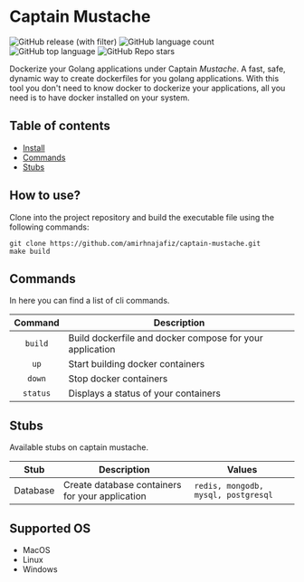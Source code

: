 # Captain Mustache

![GitHub release (with filter)](https://img.shields.io/github/v/release/amirhnajafiz/captain-mustache)
![GitHub language count](https://img.shields.io/github/languages/count/amirhnajafiz/captain-mustache)
![GitHub top language](https://img.shields.io/github/languages/top/amirhnajafiz/captain-mustache)
![GitHub Repo stars](https://img.shields.io/github/stars/amirhnajafiz/captain-mustache)



Dockerize your Golang applications under Captain *Mustache*. 
A fast, safe, dynamic way to create dockerfiles for you golang applications.
With this tool you don't need to know docker to dockerize your applications, 
all you need is to have docker installed on your system.

## Table of contents

- [Install](#how-to-use)
- [Commands](#commands)
- [Stubs](#stubs)

## How to use?

Clone into the project repository and build the executable file using the following commands:

```shell
git clone https://github.com/amirhnajafiz/captain-mustache.git
make build
```

## Commands

In here you can find a list of cli commands.

|   Command    | Description                                              |
|:------------:|----------------------------------------------------------|
| ```build```  | Build dockerfile and docker compose for your application |
|   ```up```   | Start building docker containers                         |
|  ```down```  | Stop docker containers                                   |
| ```status``` | Displays a status of your containers                     |

## Stubs

Available stubs on captain mustache.

|   Stub   | Description                                     | Values                                  |
|:--------:|-------------------------------------------------|-----------------------------------------|
| Database | Create database containers for your application | ```redis, mongodb, mysql, postgresql``` |

## Supported OS

- MacOS
- Linux
- Windows
